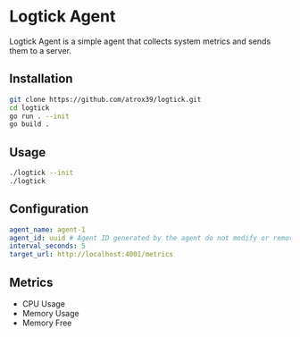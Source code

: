 # Logtick Agent

Logtick Agent is a simple agent that collects system metrics and sends them to a server.

## Installation

```bash
git clone https://github.com/atrox39/logtick.git
cd logtick
go run . --init
go build .
```

## Usage

```bash
./logtick --init
./logtick
```

## Configuration

```yaml
agent_name: agent-1
agent_id: uuid # Agent ID generated by the agent do not modify or remove this line
interval_seconds: 5
target_url: http://localhost:4001/metrics
```

## Metrics

- CPU Usage
- Memory Usage
- Memory Free
